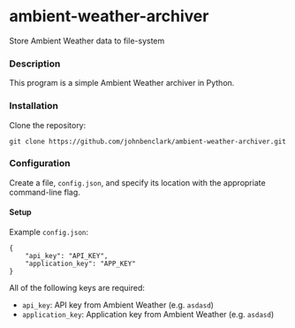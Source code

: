 # ambient-weather-archiver
Store Ambient Weather data to file-system

### Description ###

This program is a simple Ambient Weather archiver in Python.

### Installation ###

Clone the repository:

```
git clone https://github.com/johnbenclark/ambient-weather-archiver.git
```

### Configuration ###

Create a file, `config.json`, and specify its location with the appropriate command-line flag.

#### Setup ####

Example `config.json`:
```
{
    "api_key": "API_KEY",
    "application_key": "APP_KEY"
}
```

All of the following keys are required:
* `api_key`: API key from Ambient Weather (e.g. `asdasd`)
* `application_key`: Application key from Ambient Weather (e.g. `asdasd`)
